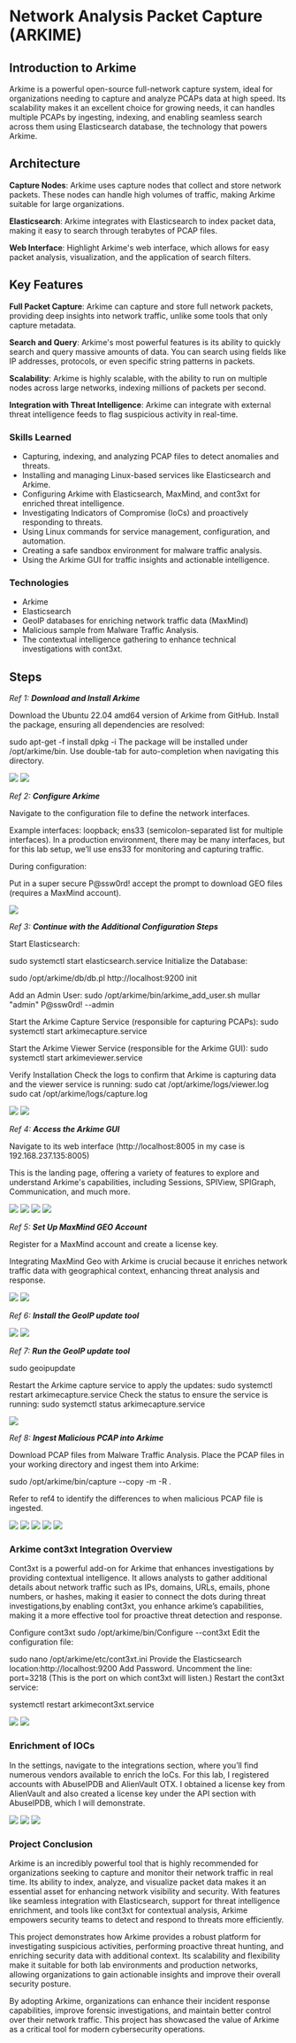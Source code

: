 # Network Analysis Packet Capture (ARKIME)

## Introduction to Arkime

Arkime is a powerful open-source full-network capture system, ideal for organizations needing to capture and analyze PCAPs data at high speed. Its scalability makes it an excellent choice for growing needs, it can handles multiple PCAPs by ingesting, indexing, and enabling seamless search across them using Elasticsearch database, the technology that powers Arkime.

## Architecture

**Capture Nodes**: Arkime uses capture nodes that collect and store network packets. These nodes can handle high volumes of traffic, making Arkime suitable for large organizations.

**Elasticsearch**: Arkime integrates with Elasticsearch to index packet data, making it easy to search through terabytes of PCAP files.

**Web Interface**: Highlight Arkime's web interface, which allows for easy packet analysis, visualization, and the application of search filters.

## Key Features

**Full Packet Capture**: Arkime can capture and store full network packets, providing deep insights into network traffic, unlike some tools that only capture metadata.

**Search and Query**: Arkime's most powerful features is its ability to quickly search and query massive amounts of data. You can search using fields like IP addresses, protocols, or even specific string patterns in packets.

**Scalability**: Arkime is highly scalable, with the ability to run on multiple nodes across large networks, indexing millions of packets per second.

**Integration with Threat Intelligence**: Arkime can integrate with external threat intelligence feeds to flag suspicious activity in real-time.


### Skills Learned

- Capturing, indexing, and analyzing PCAP files to detect anomalies and threats.
- Installing and managing Linux-based services like Elasticsearch and Arkime.
- Configuring Arkime with Elasticsearch, MaxMind, and cont3xt for enriched threat intelligence.
- Investigating Indicators of Compromise (IoCs) and proactively responding to threats.
- Using Linux commands for service management, configuration, and automation.
- Creating a safe sandbox environment for malware traffic analysis.
- Using the Arkime GUI for traffic insights and actionable intelligence.

### Technologies

- Arkime
- Elasticsearch
- GeoIP databases for enriching network traffic data (MaxMind)
- Malicious sample from Malware Traffic Analysis.
- The contextual intelligence gathering to enhance technical investigations with cont3xt.

## Steps

*Ref 1: **Download and Install Arkime***

Download the Ubuntu 22.04 amd64 version of Arkime from GitHub.
Install the package, ensuring all dependencies are resolved:

sudo apt-get -f install
dpkg -i <package-name>
The package will be installed under /opt/arkime/bin. Use double-tab for auto-completion when navigating this directory.

<img src="https://github.com/mullarcyber/Arkime-images/blob/0f1be4a84d872dfd72d911047045f45de48843be/1.png" />
<img src="https://github.com/mullarcyber/Arkime-images/blob/0f1be4a84d872dfd72d911047045f45de48843be/1.1.png" />

*Ref 2: **Configure Arkime***

Navigate to the configuration file to define the network interfaces.

Example interfaces:
loopback;
ens33 (semicolon-separated list for multiple interfaces).
In a production environment, there may be many interfaces, but for this lab setup, we’ll use ens33 for monitoring and capturing traffic.

During configuration:

Put in a super secure P@ssw0rd! accept the prompt to download GEO files (requires a MaxMind account).

<img src="https://github.com/mullarcyber/Arkime-images/blob/130504df6d2bfd9d9b499992de86532d743a4336/2.png" />

*Ref 3: **Continue with the Additional Configuration Steps***

Start Elasticsearch:

sudo systemctl start elasticsearch.service
Initialize the Database:

sudo /opt/arkime/db/db.pl http://localhost:9200 init

Add an Admin User:
sudo /opt/arkime/bin/arkime_add_user.sh mullar "admin" P@ssw0rd! --admin

Start the Arkime Capture Service (responsible for capturing PCAPs):
sudo systemctl start arkimecapture.service

Start the Arkime Viewer Service (responsible for the Arkime GUI):
sudo systemctl start arkimeviewer.service

Verify Installation
Check the logs to confirm that Arkime is capturing data and the viewer service is running:
sudo cat /opt/arkime/logs/viewer.log
sudo cat /opt/arkime/logs/capture.log

<img src="https://github.com/mullarcyber/Arkime-images/blob/212ad0123f8b5be57eea925561dd2974368dfaa3/3.png" />
<img src="https://github.com/mullarcyber/Arkime-images/blob/212ad0123f8b5be57eea925561dd2974368dfaa3/3.1.png" />

*Ref 4: **Access the Arkime GUI***

Navigate to its web interface (http://localhost:8005 in my case is 192.168.237.135:8005)

This is the landing page, offering a variety of features to explore and understand Arkime's capabilities, including Sessions, SPIView, SPIGraph, Communication, and much more.

<img src="https://github.com/mullarcyber/Arkime-images/blob/e5b63c87c6ea54318f767f854d7888b1f1b912b9/4.png" />
<img src="https://github.com/mullarcyber/Arkime-images/blob/e5b63c87c6ea54318f767f854d7888b1f1b912b9/4.1.png" />
<img src="https://github.com/mullarcyber/Arkime-images/blob/e5b63c87c6ea54318f767f854d7888b1f1b912b9/4.2.png" />
<img src="https://github.com/mullarcyber/Arkime-images/blob/e5b63c87c6ea54318f767f854d7888b1f1b912b9/4.3.png" />

*Ref 5: **Set Up MaxMind GEO Account***

Register for a MaxMind account and create a license key.

Integrating MaxMind Geo with Arkime is crucial because it enriches network traffic data with geographical context, enhancing threat analysis and response.

<img src="https://github.com/mullarcyber/Arkime-images/blob/257c3f1d113bf4c55b59d0c354bc29d941b1cb5d/5.png" />
<img src="https://github.com/mullarcyber/Arkime-images/blob/257c3f1d113bf4c55b59d0c354bc29d941b1cb5d/5.1.png" />

*Ref 6: **Install the GeoIP update tool***

<img src="https://github.com/mullarcyber/Arkime-images/blob/a0b7ad60e7ca152904262c4c5a3e02cc5b371e13/6.png" />
<img src="https://github.com/mullarcyber/Arkime-images/blob/a0b7ad60e7ca152904262c4c5a3e02cc5b371e13/6.1.png" />

*Ref 7: **Run the GeoIP update tool***

sudo geoipupdate

Restart the Arkime capture service to apply the updates:
sudo systemctl restart arkimecapture.service
Check the status to ensure the service is running:
sudo systemctl status arkimecapture.service

<img src="https://github.com/mullarcyber/Arkime-images/blob/20f294103a5cd8dc284aea0bd668b548c0207e51/7.png" />

*Ref 8: **Ingest Malicious PCAP into Arkime***

Download PCAP files from Malware Traffic Analysis.
Place the PCAP files in your working directory and ingest them into Arkime:

sudo /opt/arkime/bin/capture --copy -m -R .

Refer to ref4 to identify the differences to when malicious PCAP file is ingested.

<img src="https://github.com/mullarcyber/Arkime-images/blob/20f294103a5cd8dc284aea0bd668b548c0207e51/8.png" />
<img src="https://github.com/mullarcyber/Arkime-images/blob/20f294103a5cd8dc284aea0bd668b548c0207e51/malicious%20pcap%20ingested.png" />
<img src="https://github.com/mullarcyber/Arkime-images/blob/20f294103a5cd8dc284aea0bd668b548c0207e51/8.1.png" />
<img src="https://github.com/mullarcyber/Arkime-images/blob/20f294103a5cd8dc284aea0bd668b548c0207e51/8.2.png" />
<img src="https://github.com/mullarcyber/Arkime-images/blob/20f294103a5cd8dc284aea0bd668b548c0207e51/8.3.png" />

### Arkime cont3xt Integration Overview

Cont3xt is a powerful add-on for Arkime that enhances investigations by providing contextual intelligence. It allows analysts to gather additional details about network traffic such as IPs, domains, URLs, emails, phone numbers, or hashes, making it easier to connect the dots during threat investigations,by enabling cont3xt, you enhance arkime’s capabilities, making it a more effective tool for proactive threat detection and response.

Configure cont3xt
sudo /opt/arkime/bin/Configure --cont3xt
Edit the configuration file:

sudo nano /opt/arkime/etc/cont3xt.ini
Provide the Elasticsearch location:http://localhost:9200
Add Password.
Uncomment the line: port=3218
(This is the port on which cont3xt will listen.)
Restart the cont3xt service:

systemctl restart arkimecont3xt.service

<img src="https://github.com/mullarcyber/Arkime-images/blob/60eae1074dad8a9cb3015d8972fa09a25c6a7b41/cont3xt1.png" />
<img src="https://github.com/mullarcyber/Arkime-images/blob/60eae1074dad8a9cb3015d8972fa09a25c6a7b41/cont3xt2.png" />

### Enrichment of IOCs

In the settings, navigate to the integrations section, where you’ll find numerous vendors available to enrich the IoCs. For this lab, I registered accounts with AbuseIPDB and AlienVault OTX. I obtained a license key from AlienVault and also created a license key under the API section with AbuseIPDB, which I will demonstrate.

<img src="https://github.com/mullarcyber/Arkime-images/blob/36e28a5cdc862881e7c6d63fe39ffa63d0eea830/iocs%20integration.png" />
<img src="https://github.com/mullarcyber/Arkime-images/blob/36e28a5cdc862881e7c6d63fe39ffa63d0eea830/AbuseIPDB.png" />
<img src="https://github.com/mullarcyber/Arkime-images/blob/36e28a5cdc862881e7c6d63fe39ffa63d0eea830/AbuseIPDB.png" />

### Project Conclusion
Arkime is an incredibly powerful tool that is highly recommended for organizations seeking to capture and monitor their network traffic in real time. Its ability to index, analyze, and visualize packet data makes it an essential asset for enhancing network visibility and security. With features like seamless integration with Elasticsearch, support for threat intelligence enrichment, and tools like cont3xt for contextual analysis, Arkime empowers security teams to detect and respond to threats more efficiently.

This project demonstrates how Arkime provides a robust platform for investigating suspicious activities, performing proactive threat hunting, and enriching security data with additional context. Its scalability and flexibility make it suitable for both lab environments and production networks, allowing organizations to gain actionable insights and improve their overall security posture.

By adopting Arkime, organizations can enhance their incident response capabilities, improve forensic investigations, and maintain better control over their network traffic. This project has showcased the value of Arkime as a critical tool for modern cybersecurity operations.



















